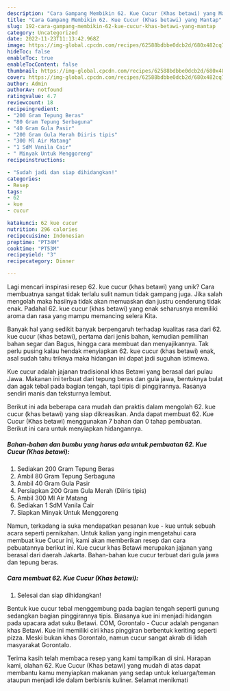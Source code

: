 ```yaml
---
description: "Cara Gampang Membikin 62. Kue Cucur (Khas betawi) yang Mantap"
title: "Cara Gampang Membikin 62. Kue Cucur (Khas betawi) yang Mantap"
slug: 192-cara-gampang-membikin-62-kue-cucur-khas-betawi-yang-mantap
category: Uncategorized
date: 2022-11-23T11:13:42.968Z
image: https://img-global.cpcdn.com/recipes/62588bdbbe0dcb2d/680x482cq70/62-kue-cucur-khas-betawi-foto-resep-utama.jpg
hideToc: false
enableToc: true
enableTocContent: false
thumbnail: https://img-global.cpcdn.com/recipes/62588bdbbe0dcb2d/680x482cq70/62-kue-cucur-khas-betawi-foto-resep-utama.jpg
cover: https://img-global.cpcdn.com/recipes/62588bdbbe0dcb2d/680x482cq70/62-kue-cucur-khas-betawi-foto-resep-utama.jpg
author: Admin
authorAv: notfound
ratingvalue: 4.7
reviewcount: 18
recipeingredient:
- "200 Gram Tepung Beras"
- "80 Gram Tepung Serbaguna"
- "40 Gram Gula Pasir"
- "200 Gram Gula Merah Diiris tipis"
- "300 Ml Air Matang"
- "1 SdM Vanila Cair"
- " Minyak Untuk Menggoreng"
recipeinstructions:

- "Sudah jadi dan siap dihidangkan!"
categories:
- Resep
tags:
- 62
- kue
- cucur

katakunci: 62 kue cucur 
nutrition: 296 calories
recipecuisine: Indonesian
preptime: "PT34M"
cooktime: "PT53M"
recipeyield: "3"
recipecategory: Dinner

---
```





Lagi mencari inspirasi resep 62. kue cucur (khas betawi) yang unik? Cara membuatnya sangat tidak terlalu sulit namun tidak gampang juga. Jika salah mengolah maka hasilnya tidak akan memuaskan dan justru cenderung tidak enak. Padahal 62. kue cucur (khas betawi) yang enak seharusnya memiliki aroma dan rasa yang mampu memancing selera Kita.





Banyak hal yang sedikit banyak berpengaruh terhadap kualitas rasa dari 62. kue cucur (khas betawi), pertama dari jenis bahan, kemudian pemilihan bahan segar dan Bagus, hingga cara membuat dan menyajikannya. Tak perlu pusing kalau hendak menyiapkan 62. kue cucur (khas betawi) enak,      asal sudah tahu triknya maka hidangan ini dapat jadi suguhan istimewa.














Kue cucur adalah jajanan tradisional khas Betawi yang berasal dari pulau Jawa. Makanan ini terbuat dari tepung beras dan gula jawa, bentuknya bulat dan agak tebal pada bagian tengah, tapi tipis di pinggirannya. Rasanya sendiri manis dan teksturnya lembut.






Berikut ini ada beberapa cara mudah dan praktis dalam mengolah 62. kue cucur (khas betawi) yang siap dikreasikan. Anda dapat membuat 62. Kue Cucur (Khas betawi) menggunakan 7 bahan dan 0 tahap pembuatan. Berikut ini cara untuk menyiapkan hidangannya.

<!--inarticleads1-->

##### Bahan-bahan dan bumbu yang harus ada untuk pembuatan 62. Kue Cucur (Khas betawi):

1. Sediakan 200 Gram Tepung Beras
1. Ambil 80 Gram Tepung Serbaguna
1. Ambil 40 Gram Gula Pasir
1. Persiapkan 200 Gram Gula Merah (Diiris tipis)
1. Ambil 300 Ml Air Matang
1. Sediakan 1 SdM Vanila Cair
1. Siapkan  Minyak Untuk Menggoreng


Namun, terkadang ia suka mendapatkan pesanan kue - kue untuk sebuah acara seperti pernikahan. Untuk kalian yang ingin mengetahui cara membuat kue Cucur ini, kami akan memberikan resep dan cara pebuatannya berikut ini. Kue cucur khas Betawi merupakan jajanan yang berasal dari daerah Jakarta. Bahan-bahan kue cucur terbuat dari gula jawa dan tepung beras. 

<!--inarticleads2-->

##### Cara membuat 62. Kue Cucur (Khas betawi):


1. Selesai dan siap dihidangkan!

Bentuk kue cucur tebal menggembung pada bagian tengah seperti gunung sedangkan bagian pinggirannya tipis. Biasanya kue ini menjadi hidangan pada upacara adat suku Betawi. COM, Gorontalo - Cucur adalah penganan khas Betawi. Kue ini memiliki ciri khas pinggiran berbentuk keriting seperti pizza. Meski bukan khas Gorontalo, namun cucur sangat akrab di lidah masyarakat Gorontalo. 

Terima kasih telah membaca resep yang kami tampilkan di sini. Harapan kami, olahan 62. Kue Cucur (Khas betawi) yang mudah di atas dapat membantu kamu menyiapkan makanan yang sedap untuk keluarga/teman ataupun menjadi ide dalam berbisnis kuliner. Selamat menikmati
